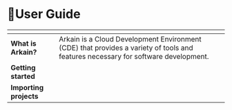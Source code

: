 # User Guide

<table data-view="cards"><thead><tr><th></th><th></th><th></th></tr></thead><tbody><tr><td><strong>What is Arkain?</strong></td><td>Arkain is a Cloud Development Environment (CDE) that provides a variety of tools and features necessary for software development.</td><td></td></tr><tr><td><strong>Getting started</strong></td><td></td><td></td></tr><tr><td><strong>Importing projects</strong></td><td></td><td></td></tr></tbody></table>

